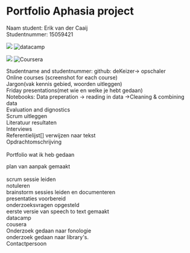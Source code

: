 # Portfolio Aphasia project
 Naam student: Erik van der Caaij <br>
 Studentnummer: 15059421 <br>
 
 <img src='C:\Users\Erik\Desktop\Afasie\datacamp.jpg'> </img>
![datacamp](https://user-images.githubusercontent.com/42931518/45440797-96361100-b6bd-11e8-9627-4e748ec38698.jpg)

  <img src='C:\Users\Erik\Desktop\ADS\Coursera.png'> </img>
![Coursera](https://user-images.githubusercontent.com/42931518/45440797-96361100-b6bd-11e8-9627-4e748ec38698.jpg)
 
Studentname and studentnummer: github: deKeizer-> opschaler<br>
Online courses (screenshot for each course)<br>
Jargon(vak kennis gebied, woorden uitleggen)<br>
Friday presentations(met wie en welke je hebt gedaan)<br>
Notebooks: Data preperation -> reading in data ->Cleaning & combining data<br>
Evaluation and dignostics<br>
Scrum uitleggen<br>
Literatuur resultaten<br>
Interviews<br>
Referentielijst[] verwijzen naar tekst<br>
Opdrachtomschrijving<br>
<br>
Portfolio wat ik heb gedaan


plan van aanpak gemaakt<br></br>
scrum sessie leiden</br>
notuleren</br>
brainstorm sessies leiden en documenteren</br>
presentaties voorbereid</br>
onderzoeksvragen opgesteld</br>
eerste versie van speech to text gemaakt</br>
datacamp</br>
cousera</br>
Onderzoek gedaan naar fonologie</br>
onderzoek gedaan naar library's.</br>
Contactpersoon</br>
